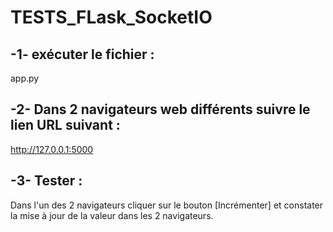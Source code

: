 # TESTS_FLask_SocketIO

## -1- exécuter le fichier :
app.py

## -2- Dans 2 navigateurs web différents suivre le lien URL suivant :
http://127.0.0.1:5000

## -3- Tester :
Dans l'un des 2 navigateurs cliquer sur le bouton [Incrémenter] et constater la mise à jour de la valeur dans les 2 navigateurs.
